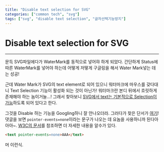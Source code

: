 ```yaml
---
title: "Disable text selection for SVG"
categories: ["common tech", "svg"]
tags: ["svg", "disable text selection", "글자선택기능방지"]
---
```


# Disable text selection for SVG
___

문득 SVG파일에다가 WaterMark를 동적으로 넣어햐 하게 되었다.
간단하게 Status에 따른 WaterMark를 넣어야 하는데 어떻게 저떻게 구글링을 해서 Water Mark넣는 데는 성공!

근데 Water Mark가 SVG의 text element로 되어 있으니 워터마크에 마우스를 갖다대니 Text Selection 기능이 활성화 되는 것이 아닌가!
워터마크란 본디 뒤에서 흐릿하게 존재해야 하는 놈이거늘...!
그래서 찾아보니 [SVG에서 text는 기본적으로 Selection이 가능][SvgTextSelection]하도록 되어 있다고 한다.

그것을 Disable 하는 기능을 Googling하니 잘 안나오더라.
그러다가 찾은 단서가 [여기][DisableTextSelection]!
댓글을 보면 `pointer-events=none`이라는 문구가 나오는 데 요놈을 사용하니까 된다아아아~.
[W3C의 문서][PointerEvents]를 참조하면 더 자세한 내용을 알수가 있다.

```html
<text pointer-events=none>AAA</text>
```

머 이런식.

[SvgTextSelection]: http://www.w3.org/TR/SVG/text.html#TextSelection
[DisableTextSelection]: http://tech.groups.yahoo.com/group/svg-developers/message/42866
[PointerEvents]: http://www.w3.org/TR/SVG/interact.html#PointerEventsProperty